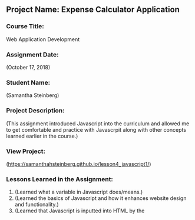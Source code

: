 ## Project Name:  Expense Calculator Application

### Course Title:
Web Application Development

### Assignment Date:  
(October 17, 2018)

### Student Name:  
(Samantha Steinberg)

### Project Description:
(This assignment introduced Javascript into the curriculum and allowed me to get comfortable and practice with Javascrpit along with other concepts learned earlier in the course.)

### View Project:
(https://samanthahsteinberg.github.io/lesson4_javascript1/)

### Lessons Learned in the Assignment:
1. (Learned what a variable in Javascript does/means.)
2. (Learned the basics of Javascript and how it enhances website design and functionality.)
3. (Learned that Javascript is inputted into HTML by the <script> key.)




